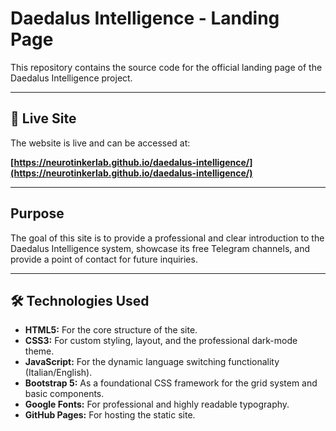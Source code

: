 # Daedalus Intelligence - Landing Page

This repository contains the source code for the official landing page of the Daedalus Intelligence project.

---

## 🚀 Live Site

The website is live and can be accessed at:

**[https://neurotinkerlab.github.io/daedalus-intelligence/](https://neurotinkerlab.github.io/daedalus-intelligence/)**

---

## Purpose

The goal of this site is to provide a professional and clear introduction to the Daedalus Intelligence system, showcase its free Telegram channels, and provide a point of contact for future inquiries.

---

## 🛠️ Technologies Used

*   **HTML5:** For the core structure of the site.
*   **CSS3:** For custom styling, layout, and the professional dark-mode theme.
*   **JavaScript:** For the dynamic language switching functionality (Italian/English).
*   **Bootstrap 5:** As a foundational CSS framework for the grid system and basic components.
*   **Google Fonts:** For professional and highly readable typography.
*   **GitHub Pages:** For hosting the static site.

